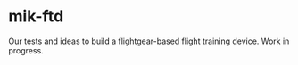 # mik-ftd
Our tests and ideas to build a flightgear-based flight training device. Work in progress.
